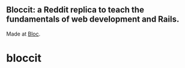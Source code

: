 ## Bloccit: a Reddit replica to teach the fundamentals of web development and Rails.

Made at [Bloc](http://bloc.io).
# bloccit
